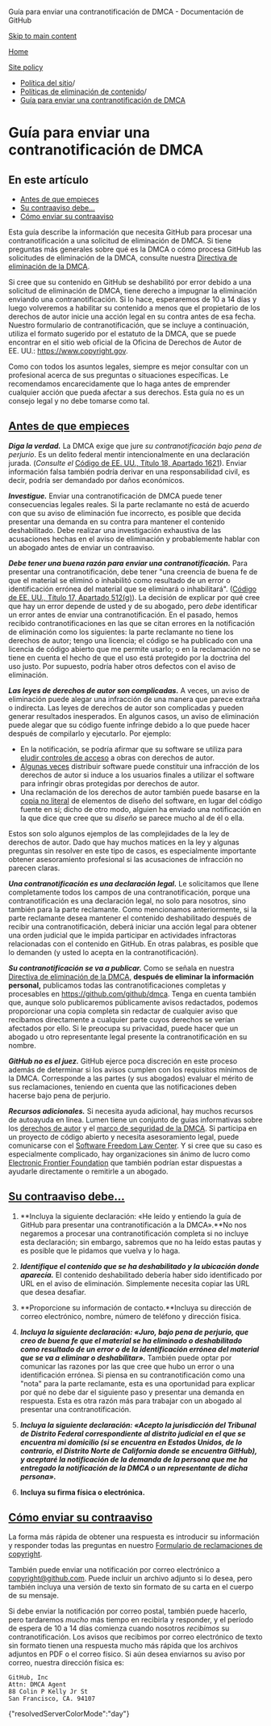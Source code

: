 Guía para enviar una contranotificación de DMCA - Documentación de GitHub

[Skip to main content](#main-content)

[Home](/es)

[Site policy](/es/site-policy)

* [Política del sitio](/es/site-policy)/
* [Políticas de eliminación de contenido](/es/site-policy/content-removal-policies)/
* [Guía para enviar una contranotificación de DMCA](/es/site-policy/content-removal-policies/guide-to-submitting-a-dmca-counter-notice)

Guía para enviar una contranotificación de DMCA
==========

En este artículo
----------

* [Antes de que empieces](#before-you-start)
* [Su contraaviso debe...](#your-counter-notice-must)
* [Cómo enviar su contraaviso](#how-to-submit-your-counter-notice)

Esta guía describe la información que necesita GitHub para procesar una contranotificación a una solicitud de eliminación de DMCA. Si tiene preguntas más generales sobre qué es la DMCA o cómo procesa GitHub las solicitudes de eliminación de la DMCA, consulte nuestra [Directiva de eliminación de la DMCA](/es/site-policy/content-removal-policies/dmca-takedown-policy).

Si cree que su contenido en GitHub se deshabilitó por error debido a una solicitud de eliminación de DMCA, tiene derecho a impugnar la eliminación enviando una contranotificación. Si lo hace, esperaremos de 10 a 14 días y luego volveremos a habilitar su contenido a menos que el propietario de los derechos de autor inicie una acción legal en su contra antes de esa fecha. Nuestro formulario de contranotificación, que se incluye a continuación, utiliza el formato sugerido por el estatuto de la DMCA, que se puede encontrar en el sitio web oficial de la Oficina de Derechos de Autor de EE. UU.: <https://www.copyright.gov>.

Como con todos los asuntos legales, siempre es mejor consultar con un profesional acerca de sus preguntas o situaciones específicas. Le recomendamos encarecidamente que lo haga antes de emprender cualquier acción que pueda afectar a sus derechos. Esta guía no es un consejo legal y no debe tomarse como tal.

[Antes de que empieces](#before-you-start)
----------

***Diga la verdad.*** La DMCA exige que jure *su contranotificación bajo pena de perjurio*. Es un delito federal mentir intencionalmente en una declaración jurada. (*Consulte el* [Código de EE. UU., Título 18, Apartado 1621](https://www.gpo.gov/fdsys/pkg/USCODE-2011-title18/html/USCODE-2011-title18-partI-chap79-sec1621.htm)). Enviar información falsa también podría derivar en una responsabilidad civil, es decir, podría ser demandado por daños económicos.

***Investigue.*** Enviar una contranotificación de DMCA puede tener consecuencias legales reales. Si la parte reclamante no está de acuerdo con que su aviso de eliminación fue incorrecto, es posible que decida presentar una demanda en su contra para mantener el contenido deshabilitado. Debe realizar una investigación exhaustiva de las acusaciones hechas en el aviso de eliminación y probablemente hablar con un abogado antes de enviar un contraaviso.

***Debe tener una buena razón para enviar una contranotificación.*** Para presentar una contranotificación, debe tener "una creencia de buena fe de que el material se eliminó o inhabilitó como resultado de un error o identificación errónea del material que se eliminará o inhabilitará". ([Código de EE. UU., Título 17, Apartado 512(g)](https://www.copyright.gov/title17/92chap5.html#512)). La decisión de explicar por qué cree que hay un error depende de usted y de su abogado, pero *debe* identificar un error antes de enviar una contranotificación. En el pasado, hemos recibido contranotificaciones en las que se citan errores en la notificación de eliminación como los siguientes: la parte reclamante no tiene los derechos de autor; tengo una licencia; el código se ha publicado con una licencia de código abierto que me permite usarlo; o en la reclamación no se tiene en cuenta el hecho de que el uso está protegido por la doctrina del uso justo. Por supuesto, podría haber otros defectos con el aviso de eliminación.

***Las leyes de derechos de autor son complicadas.*** A veces, un aviso de eliminación puede alegar una infracción de una manera que parece extraña o indirecta. Las leyes de derechos de autor son complicadas y pueden generar resultados inesperados. En algunos casos, un aviso de eliminación puede alegar que su código fuente infringe debido a lo que puede hacer después de compilarlo y ejecutarlo. Por ejemplo:

* En la notificación, se podría afirmar que su software se utiliza para [eludir controles de acceso](https://www.copyright.gov/title17/92chap12.html) a obras con derechos de autor.
* [Algunas veces](https://www.copyright.gov/docs/mgm/) distribuir software puede constituir una infracción de los derechos de autor si induce a los usuarios finales a utilizar el software para infringir obras protegidas por derechos de autor.
* Una reclamación de los derechos de autor también puede basarse en la [copia no literal](https://en.wikipedia.org/wiki/Substantial_similarity) de elementos de diseño del software, en lugar del código fuente en sí; dicho de otro modo, alguien ha enviado una notificación en la que dice que cree que su *diseño* se parece mucho al de él o ella.

Estos son solo algunos ejemplos de las complejidades de la ley de derechos de autor. Dado que hay muchos matices en la ley y algunas preguntas sin resolver en este tipo de casos, es especialmente importante obtener asesoramiento profesional si las acusaciones de infracción no parecen claras.

***Una contranotificación es una declaración legal.*** Le solicitamos que llene completamente todos los campos de una contranotificación, porque una contranotificación es una declaración legal, no solo para nosotros, sino también para la parte reclamante. Como mencionamos anteriormente, si la parte reclamante desea mantener el contenido deshabilitado después de recibir una contranotificación, deberá iniciar una acción legal para obtener una orden judicial que le impida participar en actividades infractoras relacionadas con el contenido en GitHub. En otras palabras, es posible que lo demanden (y usted lo acepta en la contranotificación).

***Su contranotificación se va a publicar.*** Como se señala en nuestra [Directiva de eliminación de la DMCA](/es/site-policy/content-removal-policies/dmca-takedown-policy#d-transparency), **después de eliminar la información personal,** publicamos todas las contranotificaciones completas y procesables en <https://github.com/github/dmca>. Tenga en cuenta también que, aunque solo publicaremos públicamente avisos redactados, podemos proporcionar una copia completa sin redactar de cualquier aviso que recibamos directamente a cualquier parte cuyos derechos se verían afectados por ello. Si le preocupa su privacidad, puede hacer que un abogado u otro representante legal presente la contranotificación en su nombre.

***GitHub no es el juez.*** GitHub ejerce poca discreción en este proceso además de determinar si los avisos cumplen con los requisitos mínimos de la DMCA. Corresponde a las partes (y sus abogados) evaluar el mérito de sus reclamaciones, teniendo en cuenta que las notificaciones deben hacerse bajo pena de perjurio.

***Recursos adicionales.*** Si necesita ayuda adicional, hay muchos recursos de autoayuda en línea. Lumen tiene un conjunto de guías informativas sobre los [derechos de autor](https://www.lumendatabase.org/topics/5) y el [marco de seguridad de la DMCA](https://www.lumendatabase.org/topics/14). Si participa en un proyecto de código abierto y necesita asesoramiento legal, puede comunicarse con el [Software Freedom Law Center](https://www.softwarefreedom.org/about/contact/). Y si cree que su caso es especialmente complicado, hay organizaciones sin ánimo de lucro como [Electronic Frontier Foundation](https://www.eff.org/pages/legal-assistance) que también podrían estar dispuestas a ayudarle directamente o remitirle a un abogado.

[Su contraaviso debe...](#your-counter-notice-must)
----------

1. **Incluya la siguiente declaración: «He leído y entiendo la guía de GitHub para presentar una contranotificación a la DMCA».**No nos negaremos a procesar una contranotificación completa si no incluye esta declaración; sin embargo, sabremos que no ha leído estas pautas y es posible que le pidamos que vuelva y lo haga.

2. ***Identifique el contenido que se ha deshabilitado y la ubicación donde aparecía.*** El contenido deshabilitado debería haber sido identificado por URL en el aviso de eliminación. Simplemente necesita copiar las URL que desea desafiar.

3. **Proporcione su información de contacto.**Incluya su dirección de correo electrónico, nombre, número de teléfono y dirección física.

4. ***Incluya la siguiente declaración: «Juro, bajo pena de perjurio, que creo de buena fe que el material se ha eliminado o deshabilitado como resultado de un error o de la identificación errónea del material que se va a eliminar o deshabilitar».*** También puede optar por comunicar las razones por las que cree que hubo un error o una identificación errónea. Si piensa en su contranotificación como una "nota" para la parte reclamante, esta es una oportunidad para explicar por qué no debe dar el siguiente paso y presentar una demanda en respuesta. Esta es otra razón más para trabajar con un abogado al presentar una contranotificación.

5. ***Incluya la siguiente declaración: «Acepto la jurisdicción del Tribunal de Distrito Federal correspondiente al distrito judicial en el que se encuentra mi domicilio (si se encuentra en Estados Unidos, de lo contrario, el Distrito Norte de California donde se encuentra GitHub), y aceptaré la notificación de la demanda de la persona que me ha entregado la notificación de la DMCA o un representante de dicha persona».***

6. **Incluya su firma física o electrónica.**

[Cómo enviar su contraaviso](#how-to-submit-your-counter-notice)
----------

La forma más rápida de obtener una respuesta es introducir su información y responder todas las preguntas en nuestro [Formulario de reclamaciones de copyright](https://github.com/contact/dmca).

También puede enviar una notificación por correo electrónico a [copyright@github.com](mailto:copyright@github.com). Puede incluir un archivo adjunto si lo desea, pero también incluya una versión de texto sin formato de su carta en el cuerpo de su mensaje.

Si debe enviar la notificación por correo postal, también puede hacerlo, pero tardaremos *mucho* más tiempo en recibirla y responder, y el período de espera de 10 a 14 días comienza cuando nosotros *recibimos* su contranotificación. Los avisos que recibimos por correo electrónico de texto sin formato tienen una respuesta mucho más rápida que los archivos adjuntos en PDF o el correo físico. Si aún desea enviarnos su aviso por correo, nuestra dirección física es:

```
GitHub, Inc
Attn: DMCA Agent
88 Colin P Kelly Jr St
San Francisco, CA. 94107

```

{"resolvedServerColorMode":"day"}
